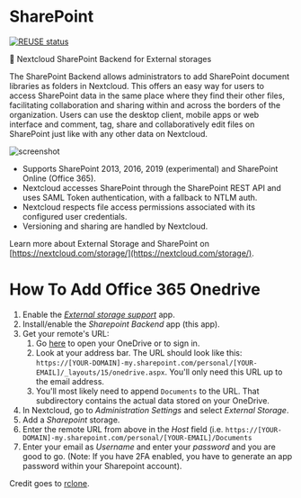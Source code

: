 <!--
  - SPDX-FileCopyrightText: 2017 Nextcloud GmbH and Nextcloud contributors
  - SPDX-License-Identifier: AGPL-3.0-or-later
-->
# SharePoint

[![REUSE status](https://api.reuse.software/badge/github.com/nextcloud/sharepoint)](https://api.reuse.software/info/github.com/nextcloud/sharepoint)

💾 Nextcloud SharePoint Backend for External storages

The SharePoint Backend allows administrators to add SharePoint document libraries as folders in Nextcloud. This offers an easy way for users to access SharePoint data in the same place where they find their other files, facilitating collaboration and sharing within and across the borders of the organization. Users can use the desktop client, mobile apps or web interface and comment, tag, share and collaboratively edit files on SharePoint just like with any other data on Nextcloud.

![screenshot](screenshots/configuration.png)

* Supports SharePoint 2013, 2016, 2019 (experimental) and SharePoint Online (Office 365).
* Nextcloud accesses SharePoint through the SharePoint REST API and uses SAML Token authentication, with a fallback to NTLM auth.
* Nextcloud respects file access permissions associated with its configured user credentials.
* Versioning and sharing are handled by Nextcloud.

Learn more about External Storage and SharePoint on [https://nextcloud.com/storage/](https://nextcloud.com/storage/).

# How To Add Office 365 Onedrive

1. Enable the *[External storage support](https://docs.nextcloud.com/server/stable/go.php?to=admin-external-storage)* app.
2. Install/enable the *Sharepoint Backend* app (this app).
3. Get your remote's URL:
    1. Go [here](https://onedrive.live.com/about/en-us/signin/) to open your OneDrive or to sign in.
    2. Look at your address bar. The URL should look like this: `https://[YOUR-DOMAIN]-my.sharepoint.com/personal/[YOUR-EMAIL]/_layouts/15/onedrive.aspx`. You'll only need this URL up to the email address.
    3. You'll most likely need to append `Documents` to the URL. That subdirectory contains the actual data stored on your OneDrive.
3. In Nextcloud, go to *Administration Settings* and select *External Storage*.
4. Add a *Sharepoint* storage.
5. Enter the remote URL from above in the *Host* field (i.e. `https://[YOUR-DOMAIN]-my.sharepoint.com/personal/[YOUR-EMAIL]/Documents`
6. Enter your email as *Username* and enter your *password* and you are good to go. (Note: If you have 2FA enabled, you have to generate an app password within your Sharepoint account). 

Credit goes to [rclone](https://rclone.org/webdav/#sharepoint-online).
